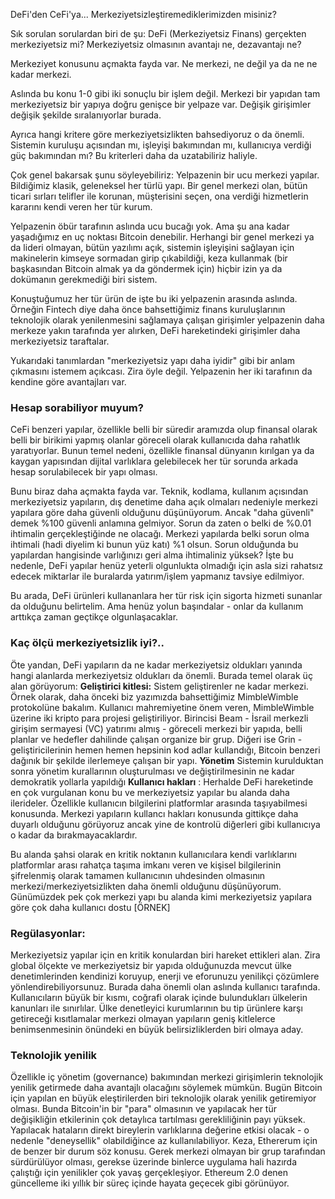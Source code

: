 DeFi'den CeFi'ya... Merkeziyetsizleştiremediklerimizden misiniz?

Sık sorulan sorulardan biri de şu: DeFi (Merkeziyetsiz Finans) gerçekten merkeziyetsiz mi? Merkeziyetsiz olmasının avantajı ne, dezavantajı ne?

Merkeziyet konusunu açmakta fayda var. Ne merkezi, ne değil ya da ne ne kadar merkezi. 

Aslında bu konu 1-0 gibi iki sonuçlu bir işlem değil. Merkezi bir yapıdan tam merkeziyetsiz bir yapıya doğru genişce bir yelpaze var. Değişik girişimler değişik şekilde sıralanıyorlar burada. 

Ayrıca hangi kritere göre merkeziyetsizlikten bahsediyoruz o da önemli. Sistemin kuruluşu açısından mı, işleyişi bakımından mı, kullanıcıya verdiği güç bakımından mı? Bu kriterleri daha da uzatabiliriz haliyle. 

Çok genel bakarsak şunu söyleyebiliriz: 
Yelpazenin bir ucu merkezi yapılar. Bildiğimiz klasik, geleneksel her türlü yapı. Bir genel merkezi olan, bütün ticari sırları telifler ile korunan, müşterisini seçen, ona verdiği hizmetlerin kararını kendi veren her tür kurum. 

Yelpazenin öbür tarafının aslında ucu bucağı yok. Ama şu ana kadar yaşadığımız en uç noktası Bitcoin denebilir. Herhangi bir genel merkezi ya da lideri olmayan, bütün yazılımı açık, sistemin işleyişini sağlayan için makinelerin kimseye sormadan girip çıkabildiği, keza kullanmak (bir başkasından Bitcoin almak ya da göndermek için) hiçbir izin ya da dokümanın gerekmediği biri sistem. 

Konuştuğumuz her tür ürün de işte bu iki yelpazenin arasında aslında. Örneğin Fintech diye daha önce bahsettiğimiz finans kuruluşlarının teknolojik olarak yenilenmesini sağlamaya çalışan girişimler yelpazenin daha merkeze yakın tarafında yer alırken, DeFi hareketindeki girişimler daha merkeziyetsiz taraftalar. 

Yukarıdaki tanımlardan "merkeziyetsiz yapı daha iyidir" gibi bir anlam çıkmasını istemem açıkcası. Zira öyle değil. Yelpazenin her iki tarafının da kendine göre avantajları var. 

### Hesap sorabiliyor muyum?
CeFi benzeri yapılar, özellikle belli bir süredir aramızda olup finansal olarak belli bir birikimi yapmış olanlar göreceli olarak kullanıcıda daha rahatlık yaratıyorlar. Bunun temel nedeni, özellikle finansal dünyanın kırılgan ya da kaygan yapısından dijital varlıklara gelebilecek her tür sorunda arkada hesap sorulabilecek bir yapı olması. 

Bunu biraz daha açmakta fayda var. Teknik, kodlama, kullanım açısından merkeziyetsiz yapıların, dış denetime daha açık olmaları nedeniyle merkezi yapılara göre daha güvenli olduğunu düşünüyorum. Ancak "daha güvenli" demek %100 güvenli anlamına gelmiyor. Sorun da zaten o belki de %0.01 ihtimalin gerçekleştiğinde ne olacağı. Merkezi yapılarda belki sorun olma ihtimali (hadi diyelim ki bunun yüz katı) %1 olsun. Sorun olduğunda bu yapılardan hangisinde varlığınızı geri alma ihtimaliniz yüksek? İşte bu nedenle, DeFi yapılar henüz yeterli olgunlukta olmadığı için asla sizi rahatsız edecek miktarlar ile buralarda yatırım/işlem yapmanız tavsiye edilmiyor. 

Bu arada, DeFi ürünleri kullananlara her tür risk için sigorta hizmeti sunanlar da olduğunu belirtelim. Ama henüz yolun başındalar - onlar da kullanım arttıkça zaman geçtikçe olgunlaşacaklar. 

### Kaç ölçü merkeziyetsizlik iyi?.. 
Öte yandan, DeFi yapıların da ne kadar merkeziyetsiz oldukları yanında hangi alanlarda merkeziyetsiz oldukları da önemli. Burada temel olarak üç alan görüyorum:
**Geliştirici kitlesi:** Sistem geliştirenler ne kadar merkezi. Örnek olarak, daha önceki biz yazımızda bahsettiğimiz MimbleWimble protokolüne bakalım. Kullanıcı mahremiyetine önem veren, MimbleWimble üzerine iki kripto para projesi geliştiriliyor. Birincisi Beam - İsrail merkezli girişim sermayesi (VC) yatırımı almış - göreceli merkezi bir yapıda, belli planlar ve hedefler dahilinde çalışan organize bir grup. Diğeri ise Grin - geliştiricilerinin hemen hemen hepsinin kod adlar kullandığı, Bitcoin benzeri dağınık bir şekilde ilerlemeye çalışan bir yapı. 
**Yönetim** Sistemin kurulduktan sonra yönetim kurallarının oluşturulması ve değiştirilmesinin ne kadar demokratik yollarla yapıldığı 
**Kullanıcı hakları** : Herhalde DeFi hareketinde en çok vurgulanan konu bu ve merkeziyetsiz yapılar bu alanda daha ilerideler. Özellikle kullanıcın bilgilerini platformlar arasında taşıyabilmesi konusunda. Merkezi yapıların kullancı hakları konusunda gittikçe daha duyarlı olduğunu görüyoruz ancak yine de kontrolü diğerleri gibi kullanıcıya o kadar da bırakmayacaklardır.  

Bu alanda şahsi olarak en kritik noktanın kullanıcılara kendi varlıklarını platformlar arası rahatça taşıma imkanı veren ve kişisel bilgilerinin şifrelenmiş olarak tamamen kullanıcının uhdesinden olmasının merkezi/merkeziyetsizlikten daha önemli olduğunu düşünüyorum. Günümüzdek pek çok merkezi yapı bu alanda kimi merkeziyetsiz yapılara göre çok daha kullanıcı dostu [ÖRNEK]

### Regülasyonlar: 
Merkeziyetsiz yapılar için en kritik konulardan biri hareket ettikleri alan. Zira global ölçekte ve merkeziyetsiz bir yapıda olduğunuzda mevcut ülke denetimlerinden kendinizi koruyup, enerji ve eforunuzu yenilikçi çözümlere yönlendirebiliyorsunuz. Burada daha önemli olan aslında kullanıcı tarafında.  Kullanıcıların büyük bir kısmı, coğrafi olarak içinde bulundukları ülkelerin kanunları ile sınırlılar. Ülke denetleyici kurumlarının bu tip ürünlere karşı getireceği kısıtlamalar merkezi olmayan yapıların geniş kitlelerce benimsenmesinin önündeki en büyük belirsizliklerden biri olmaya aday. 

### Teknolojik yenilik
Özellikle iç yönetim (governance) bakımından merkezi girişimlerin teknolojik yenilik getirmede daha avantajlı olacağını söylemek mümkün. Bugün Bitcoin için yapılan en büyük eleştirilerden biri teknolojik olarak yenilik getiremiyor olması. Bunda Bitcoin'in bir "para" olmasının ve yapılacak her tür değişikliğin etkilerinin çok detaylıca tartılması gerekliliğinin payı yüksek. Yapılacak hataların direkt bireylerin varlıklarına değerine etkisi olacak - o nedenle "deneysellik" olabildiğince az kullanılabiliyor.  Keza, Ethererum için de benzer bir durum söz konusu. Gerek merkezi olmayan bir grup tarafından sürdürülüyor olması, gerekse üzerinde binlerce uygulama hali hazırda çalıştığı için yenilikler çok yavaş gerçekleşiyor. Ethereum 2.0 denen güncelleme iki yıllık bir süreç içinde hayata geçecek gibi görünüyor. 


